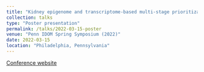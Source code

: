 ```yaml
---
title: "Kidney epigenome and transcriptome-based multi-stage prioritization defines core cell types, genes and targetable mechanisms for kidney disease"
collection: talks
type: "Poster presentation"
permalink: /talks/2022-03-15-poster
venue: "Penn IDOM Spring Symposium (2022)"
date: 2022-03-15
location: "Philadelphia, Pennsylvania"
---
```

[Conference website](https://www.med.upenn.edu/idom/Kroc22/)
